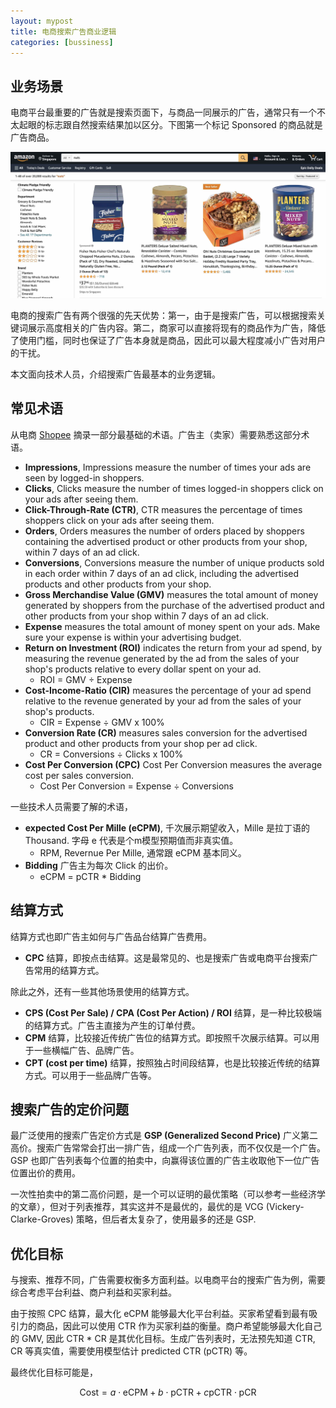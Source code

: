 ```yaml
---
layout: mypost
title: 电商搜索广告商业逻辑
categories: [bussiness]
---
```


## 业务场景

电商平台最重要的广告就是搜索页面下，与商品一同展示的广告，通常只有一个不太起眼的标志跟自然搜索结果加以区分。下图第一个标记 Sponsored 的商品就是广告商品。

![](../../posts/2021-tech/amazon_ads.jpg)

电商的搜索广告有两个很强的先天优势：第一，由于是搜索广告，可以根据搜索关键词展示高度相关的广告内容。第二，商家可以直接将现有的商品作为广告，降低了使用门槛，同时也保证了广告本身就是商品，因此可以最大程度减小广告对用户的干扰。

本文面向技术人员，介绍搜索广告最基本的业务逻辑。

## 常见术语

从电商 [Shopee](https://ads.shopee.sg/learn/faq/92/176) 摘录一部分最基础的术语。广告主（卖家）需要熟悉这部分术语。

- **Impressions**, Impressions measure the number of times your ads are seen by logged-in shoppers.
- **Clicks**, Clicks measure the number of times logged-in shoppers click on your ads after seeing them. 
- **Click-Through-Rate (CTR)**, CTR measures the percentage of times shoppers click on your ads after seeing them. 
- **Orders**, Orders measures the number of orders placed by shoppers containing the advertised product or other products from your shop, within 7 days of an ad click.
- **Conversions**, Conversions measure the number of unique products sold in each order within 7 days of an ad click, including the advertised products and other products from your shop.
- **Gross Merchandise Value (GMV)** measures the total amount of money generated by shoppers from the purchase of the advertised product and other products from your shop within 7 days of an ad click. 
- **Expense** measures the total amount of money spent on your ads. Make sure your expense is within your advertising budget.
- **Return on Investment (ROI)** indicates the return from your ad spend, by measuring the revenue generated by the ad from the sales of your shop's products relative to every dollar spent on your ad. 
  - ROI = GMV ÷ Expense
- **Cost-Income-Ratio (CIR)** measures the percentage of your ad spend relative to the revenue generated by your ad from the sales of your shop's products.
  - CIR = Expense ÷ GMV x 100%
- **Conversion Rate (CR)** measures sales conversion for the advertised product and other products from your shop per ad click.
  - CR = Conversions ÷ Clicks x 100%
- **Cost Per Conversion (CPC)** Cost Per Conversion measures the average cost per sales conversion.
  - Cost Per Conversion = Expense ÷ Conversions

一些技术人员需要了解的术语，

- **expected Cost Per Mille (eCPM)**, 千次展示期望收入，Mille 是拉丁语的 Thousand. 字母 e 代表是个m模型预期值而非真实值。
  - RPM, Revernue Per Mille, 通常跟 eCPM 基本同义。
- **Bidding** 广告主为每次 Click 的出价。
  - eCPM = pCTR * Bidding

## 结算方式

结算方式也即广告主如何与广告品台结算广告费用。

- **CPC** 结算，即按点击结算。这是最常见的、也是搜索广告或电商平台搜索广告常用的结算方式。

除此之外，还有一些其他场景使用的结算方式。

- **CPS (Cost Per Sale) / CPA (Cost Per Action) / ROI** 结算，是一种比较极端的结算方式。广告主直接为产生的订单付费。
- **CPM** 结算，比较接近传统广告位的结算方式。即按照千次展示结算。可以用于一些横幅广告、品牌广告。
- **CPT (cost per time)** 结算，按照独占时间段结算，也是比较接近传统的结算方式。可以用于一些品牌广告等。

## 搜索广告的定价问题

最广泛使用的搜索广告定价方式是 **GSP (Generalized Second Price)** 广义第二高价。搜索广告常常会打出一排广告，组成一个广告列表，而不仅仅是一个广告。GSP 也即广告列表每个位置的拍卖中，向赢得该位置的广告主收取他下一位广告位置出价的费用。

一次性拍卖中的第二高价问题，是一个可以证明的最优策略（可以参考一些经济学的文章），但对于列表推荐，其实这并不是最优的，最优的是 VCG (Vickery-Clarke-Groves) 策略，但后者太复杂了，使用最多的还是 GSP.

## 优化目标

与搜索、推荐不同，广告需要权衡多方面利益。以电商平台的搜索广告为例，需要综合考虑平台利益、商户利益和买家利益。

由于按照 CPC 结算，最大化 eCPM 能够最大化平台利益。买家希望看到最有吸引力的商品，因此可以使用 CTR 作为买家利益的衡量。商户希望能够最大化自己的 GMV, 因此 CTR * CR 是其优化目标。生成广告列表时，无法预先知道 CTR, CR 等真实值，需要使用模型估计 predicted CTR (pCTR) 等。

最终优化目标可能是，

$$
\text{Cost} = a \cdot \text{eCPM} + b \cdot \text{pCTR} + c \text{pCTR} \cdot \text{pCR}
$$